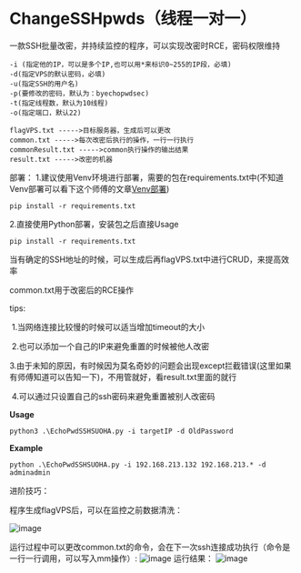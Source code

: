 # ChangeSSHpwds（线程一对一）

一款SSH批量改密，并持续监控的程序，可以实现改密时RCE，密码权限维持

```
-i (指定他的IP，可以是多个IP,也可以用*来标识0~255的IP段，必填)
-d(指定VPS的默认密码，必填)
-u(指定SSH的用户名)
-p(要修改的密码，默认为：byechopwdsec)
-t(指定线程数，默认为10线程)
-o(指定端口，默认22)

flagVPS.txt ----->目标服务器，生成后可以更改
common.txt ----->每次改密后执行的操作，一行一行执行
commonResult.txt ----->common执行操作的输出结果
result.txt ----->改密的机器

```
部署：
1.建议使用Venv环境进行部署，需要的包在requirements.txt中(不知道Venv部署可以看下这个师傅的文章[Venv部署](https://blog.csdn.net/m0_61155226/article/details/131670779))
```
pip install -r requirements.txt
```
2.直接使用Python部署，安装包之后直接Usage
```
pip install -r requirements.txt
```

当有确定的SSH地址的时候，可以生成后再flagVPS.txt中进行CRUD，来提高效率

common.txt用于改密后的RCE操作

tips:

​	1.当网络连接比较慢的时候可以适当增加timeout的大小

​	2.也可以添加一个自己的IP来避免重置的时候被他人改密

​	3.由于未知的原因，有时候因为莫名奇妙的问题会出现except拦截错误(这里如果有师傅知道可以告知一下)，不用管就好，看result.txt里面的就行

​	4.可以通过只设置自己的ssh密码来避免重置被别人改密码

**Usage** 

```
python3 .\EchoPwdSSHSUOHA.py -i targetIP -d OldPassword
```

**Example**

```
python .\EchoPwdSSHSUOHA.py -i 192.168.213.132 192.168.213.* -d adminadmin
```

进阶技巧：

程序生成flagVPS后，可以在监控之前数据清洗：

![image](https://github.com/PlusTop/SSHsuoha/assets/105430146/cf5466f7-9563-493e-bfe7-36dc5b85d9bb)

运行过程中可以更改common.txt的命令，会在下一次ssh连接成功执行（命令是一行一行调用，可以写入mm操作）:
![image](https://github.com/PlusTop/SSHsuoha/assets/105430146/95f7bf0d-2895-4eac-8668-8645e2a2916b)
运行结果：
![image](https://github.com/PlusTop/SSHsuoha/assets/105430146/7dda52ba-d178-41cd-83e2-0f1eac3a4f04)
